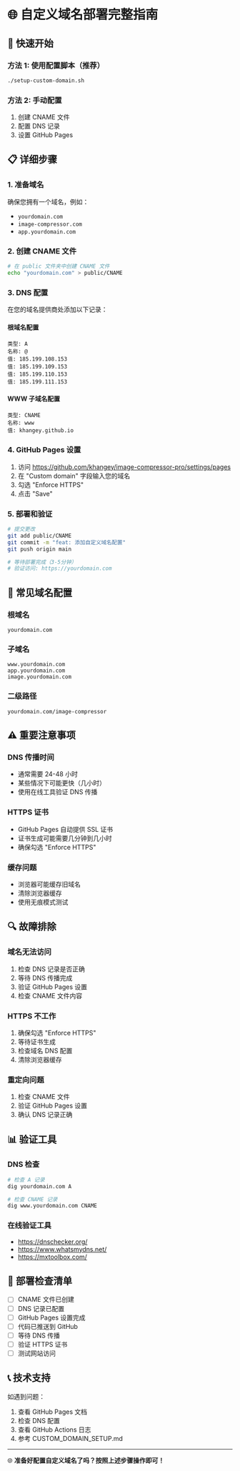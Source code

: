 # 🌐 自定义域名部署完整指南

## 🎯 快速开始

### 方法 1: 使用配置脚本（推荐）
```bash
./setup-custom-domain.sh
```

### 方法 2: 手动配置
1. 创建 CNAME 文件
2. 配置 DNS 记录
3. 设置 GitHub Pages

## 📋 详细步骤

### 1. 准备域名
确保您拥有一个域名，例如：
- `yourdomain.com`
- `image-compressor.com`
- `app.yourdomain.com`

### 2. 创建 CNAME 文件
```bash
# 在 public 文件夹中创建 CNAME 文件
echo "yourdomain.com" > public/CNAME
```

### 3. DNS 配置
在您的域名提供商处添加以下记录：

#### 根域名配置
```
类型: A
名称: @
值: 185.199.108.153
值: 185.199.109.153
值: 185.199.110.153
值: 185.199.111.153
```

#### WWW 子域名配置
```
类型: CNAME
名称: www
值: khangey.github.io
```

### 4. GitHub Pages 设置
1. 访问 https://github.com/khangey/image-compressor-pro/settings/pages
2. 在 "Custom domain" 字段输入您的域名
3. 勾选 "Enforce HTTPS"
4. 点击 "Save"

### 5. 部署和验证
```bash
# 提交更改
git add public/CNAME
git commit -m "feat: 添加自定义域名配置"
git push origin main

# 等待部署完成（3-5分钟）
# 验证访问: https://yourdomain.com
```

## 🔧 常见域名配置

### 根域名
```
yourdomain.com
```

### 子域名
```
www.yourdomain.com
app.yourdomain.com
image.yourdomain.com
```

### 二级路径
```
yourdomain.com/image-compressor
```

## ⚠️ 重要注意事项

### DNS 传播时间
- 通常需要 24-48 小时
- 某些情况下可能更快（几小时）
- 使用在线工具验证 DNS 传播

### HTTPS 证书
- GitHub Pages 自动提供 SSL 证书
- 证书生成可能需要几分钟到几小时
- 确保勾选 "Enforce HTTPS"

### 缓存问题
- 浏览器可能缓存旧域名
- 清除浏览器缓存
- 使用无痕模式测试

## 🔍 故障排除

### 域名无法访问
1. 检查 DNS 记录是否正确
2. 等待 DNS 传播完成
3. 验证 GitHub Pages 设置
4. 检查 CNAME 文件内容

### HTTPS 不工作
1. 确保勾选 "Enforce HTTPS"
2. 等待证书生成
3. 检查域名 DNS 配置
4. 清除浏览器缓存

### 重定向问题
1. 检查 CNAME 文件
2. 验证 GitHub Pages 设置
3. 确认 DNS 记录正确

## 📊 验证工具

### DNS 检查
```bash
# 检查 A 记录
dig yourdomain.com A

# 检查 CNAME 记录
dig www.yourdomain.com CNAME
```

### 在线验证工具
- https://dnschecker.org/
- https://www.whatsmydns.net/
- https://mxtoolbox.com/

## 🚀 部署检查清单

- [ ] CNAME 文件已创建
- [ ] DNS 记录已配置
- [ ] GitHub Pages 设置完成
- [ ] 代码已推送到 GitHub
- [ ] 等待 DNS 传播
- [ ] 验证 HTTPS 证书
- [ ] 测试网站访问

## 📞 技术支持

如遇到问题：
1. 查看 GitHub Pages 文档
2. 检查 DNS 配置
3. 查看 GitHub Actions 日志
4. 参考 CUSTOM_DOMAIN_SETUP.md

---

🌐 **准备好配置自定义域名了吗？按照上述步骤操作即可！** 